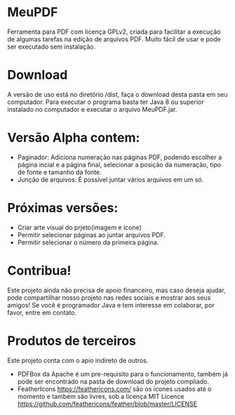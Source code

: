 # MeuPDF
Ferramenta para PDF com licença GPLv2, criada para facilitar a execução de algumas tarefas na edição de arquivos PDF. Muito fácil de usar e pode ser executado sem instalação. 
# Download
A versão de uso está no diretório /dist, faça o download desta pasta em seu computador. Para executar o programa basta ter Java 8 ou superior instalado no computador e executar o arquivo MeuPDF.jar.

# Versão Alpha contem:

- Paginador: Adiciona numeração nas páginas PDF, podendo escolher a página incial e a página final, selecionar a posição da numeração, tipo de fonte e tamanho da fonte.
- Junção de arquivos: É possível juntar vários arquivos em um só.


# Próximas versões:

- Criar arte visual do prjeto(imagem e ícone)
- Permitir selecionar páginas ao juntar arquivos PDF.
- Permitir selecionar o número da primeira página.

# Contribua!

Este projeto ainda não precisa de apoio financeiro, mas caso deseja ajudar, pode compartilhar nosso projeto nas redes sociais e mostrar aos seus amigos! Se você é programador Java e tem interesse em colaborar, por favor, entre em contato.

# Produtos de terceiros

Este projeto conta com o apio indireto de outros.
- PDFBox da Apache é um pre-requisito para o funcionamento, também já pode ser encontrado na pasta de download do projeto compliado.
- FeatherIcons <https://feathericons.com/> são os ícones usados até o momento  e também são livres, sob a licença MIT Licence <https://github.com/feathericons/feather/blob/master/LICENSE>
